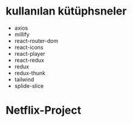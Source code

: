 # kullanılan kütüphsneler

- axios
- millify
- react-router-dom
- react-icons
- react-player
- react-redux
- redux
- redux-thunk
- tailwind
- splide-slice
# Netflix-Project
